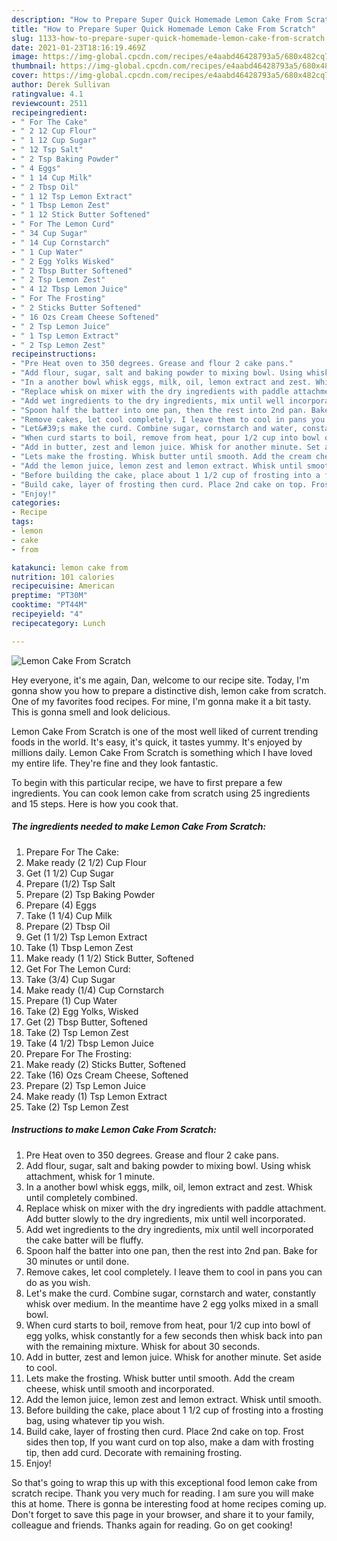 ```yaml
---
description: "How to Prepare Super Quick Homemade Lemon Cake From Scratch"
title: "How to Prepare Super Quick Homemade Lemon Cake From Scratch"
slug: 1133-how-to-prepare-super-quick-homemade-lemon-cake-from-scratch
date: 2021-01-23T18:16:19.469Z
image: https://img-global.cpcdn.com/recipes/e4aabd46428793a5/680x482cq70/lemon-cake-from-scratch-recipe-main-photo.jpg
thumbnail: https://img-global.cpcdn.com/recipes/e4aabd46428793a5/680x482cq70/lemon-cake-from-scratch-recipe-main-photo.jpg
cover: https://img-global.cpcdn.com/recipes/e4aabd46428793a5/680x482cq70/lemon-cake-from-scratch-recipe-main-photo.jpg
author: Derek Sullivan
ratingvalue: 4.1
reviewcount: 2511
recipeingredient:
- " For The Cake"
- " 2 12 Cup Flour"
- " 1 12 Cup Sugar"
- " 12 Tsp Salt"
- " 2 Tsp Baking Powder"
- " 4 Eggs"
- " 1 14 Cup Milk"
- " 2 Tbsp Oil"
- " 1 12 Tsp Lemon Extract"
- " 1 Tbsp Lemon Zest"
- " 1 12 Stick Butter Softened"
- " For The Lemon Curd"
- " 34 Cup Sugar"
- " 14 Cup Cornstarch"
- " 1 Cup Water"
- " 2 Egg Yolks Wisked"
- " 2 Tbsp Butter Softened"
- " 2 Tsp Lemon Zest"
- " 4 12 Tbsp Lemon Juice"
- " For The Frosting"
- " 2 Sticks Butter Softened"
- " 16 Ozs Cream Cheese Softened"
- " 2 Tsp Lemon Juice"
- " 1 Tsp Lemon Extract"
- " 2 Tsp Lemon Zest"
recipeinstructions:
- "Pre Heat oven to 350 degrees. Grease and flour 2 cake pans."
- "Add flour, sugar, salt and baking powder to mixing bowl. Using whisk attachment, whisk for 1 minute."
- "In a another bowl whisk eggs, milk, oil, lemon extract and zest. Whisk until completely combined."
- "Replace whisk on mixer with the dry ingredients with paddle attachment. Add butter slowly to the dry ingredients, mix until well incorporated."
- "Add wet ingredients to the dry ingredients, mix until well incorporated the cake batter will be fluffy."
- "Spoon half the batter into one pan, then the rest into 2nd pan. Bake for 30 minutes or until done."
- "Remove cakes, let cool completely. I leave them to cool in pans you can do as you wish."
- "Let&#39;s make the curd. Combine sugar, cornstarch and water, constantly whisk over medium. In the meantime have 2 egg yolks mixed in a small bowl."
- "When curd starts to boil, remove from heat, pour 1/2 cup into bowl of egg yolks, whisk constantly for a few seconds then whisk back into pan with the remaining mixture. Whisk for about 30 seconds."
- "Add in butter, zest and lemon juice. Whisk for another minute. Set aside to cool."
- "Lets make the frosting. Whisk butter until smooth. Add the cream cheese, whisk until smooth and incorporated."
- "Add the lemon juice, lemon zest and lemon extract. Whisk until smooth."
- "Before building the cake, place about 1 1/2 cup of frosting into a frosting bag, using whatever tip you wish."
- "Build cake, layer of frosting then curd. Place 2nd cake on top. Frost sides then top, If you want curd on top also, make a dam with frosting tip, then add curd. Decorate with remaining frosting."
- "Enjoy!"
categories:
- Recipe
tags:
- lemon
- cake
- from

katakunci: lemon cake from 
nutrition: 101 calories
recipecuisine: American
preptime: "PT30M"
cooktime: "PT44M"
recipeyield: "4"
recipecategory: Lunch

---
```



![Lemon Cake From Scratch](https://img-global.cpcdn.com/recipes/e4aabd46428793a5/680x482cq70/lemon-cake-from-scratch-recipe-main-photo.jpg)

Hey everyone, it's me again, Dan, welcome to our recipe site. Today, I'm gonna show you how to prepare a distinctive dish, lemon cake from scratch. One of my favorites food recipes. For mine, I'm gonna make it a bit tasty. This is gonna smell and look delicious.



Lemon Cake From Scratch is one of the most well liked of current trending foods in the world. It's easy, it's quick, it tastes yummy. It's enjoyed by millions daily. Lemon Cake From Scratch is something which I have loved my entire life. They're fine and they look fantastic.


To begin with this particular recipe, we have to first prepare a few ingredients. You can cook lemon cake from scratch using 25 ingredients and 15 steps. Here is how you cook that.

<!--inarticleads1-->

##### The ingredients needed to make Lemon Cake From Scratch:

1. Prepare  For The Cake:
1. Make ready  (2 1/2) Cup Flour
1. Get  (1 1/2) Cup Sugar
1. Prepare  (1/2) Tsp Salt
1. Prepare  (2) Tsp Baking Powder
1. Prepare  (4) Eggs
1. Take  (1 1/4) Cup Milk
1. Prepare  (2) Tbsp Oil
1. Get  (1 1/2) Tsp Lemon Extract
1. Take  (1) Tbsp Lemon Zest
1. Make ready  (1 1/2) Stick Butter, Softened
1. Get  For The Lemon Curd:
1. Take  (3/4) Cup Sugar
1. Make ready  (1/4) Cup Cornstarch
1. Prepare  (1) Cup Water
1. Take  (2) Egg Yolks, Wisked
1. Get  (2) Tbsp Butter, Softened
1. Take  (2) Tsp Lemon Zest
1. Take  (4 1/2) Tbsp Lemon Juice
1. Prepare  For The Frosting:
1. Make ready  (2) Sticks Butter, Softened
1. Take  (16) Ozs Cream Cheese, Softened
1. Prepare  (2) Tsp Lemon Juice
1. Make ready  (1) Tsp Lemon Extract
1. Take  (2) Tsp Lemon Zest




<!--inarticleads2-->

##### Instructions to make Lemon Cake From Scratch:

1. Pre Heat oven to 350 degrees. Grease and flour 2 cake pans.
1. Add flour, sugar, salt and baking powder to mixing bowl. Using whisk attachment, whisk for 1 minute.
1. In a another bowl whisk eggs, milk, oil, lemon extract and zest. Whisk until completely combined.
1. Replace whisk on mixer with the dry ingredients with paddle attachment. Add butter slowly to the dry ingredients, mix until well incorporated.
1. Add wet ingredients to the dry ingredients, mix until well incorporated the cake batter will be fluffy.
1. Spoon half the batter into one pan, then the rest into 2nd pan. Bake for 30 minutes or until done.
1. Remove cakes, let cool completely. I leave them to cool in pans you can do as you wish.
1. Let&#39;s make the curd. Combine sugar, cornstarch and water, constantly whisk over medium. In the meantime have 2 egg yolks mixed in a small bowl.
1. When curd starts to boil, remove from heat, pour 1/2 cup into bowl of egg yolks, whisk constantly for a few seconds then whisk back into pan with the remaining mixture. Whisk for about 30 seconds.
1. Add in butter, zest and lemon juice. Whisk for another minute. Set aside to cool.
1. Lets make the frosting. Whisk butter until smooth. Add the cream cheese, whisk until smooth and incorporated.
1. Add the lemon juice, lemon zest and lemon extract. Whisk until smooth.
1. Before building the cake, place about 1 1/2 cup of frosting into a frosting bag, using whatever tip you wish.
1. Build cake, layer of frosting then curd. Place 2nd cake on top. Frost sides then top, If you want curd on top also, make a dam with frosting tip, then add curd. Decorate with remaining frosting.
1. Enjoy!




So that's going to wrap this up with this exceptional food lemon cake from scratch recipe. Thank you very much for reading. I am sure you will make this at home. There is gonna be interesting food at home recipes coming up. Don't forget to save this page in your browser, and share it to your family, colleague and friends. Thanks again for reading. Go on get cooking!

